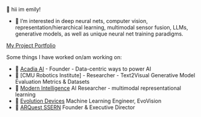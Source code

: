 👋 hii im emily!

- 👀 I’m interested in deep neural nets, computer vision, representation/hierarchical learning, multimodal sensor fusion, LLMs, generative models, as well as unique neural net training paradigms.

[My Project Portfolio](https://emilyjiayaoli.me/projects.html)

Some things I have worked on/am working on:
- 🌳 [Acadia AI](https://www.acadia-ai.com) - Founder - Data-centric ways to power AI
- 🤖 [CMU Robotics Institute] - Researcher - Text2Visual Generative Model Evaluation Metrics & Datasets
- 🔬 [Modern Intelligence](https://www.modernintelligence.ai/) AI Researcher - multimodal representational learning
- 🚶 [Evolution Devices](https://www.evolutiondevices.com/) Machine Learning Engineer, EvoVision
- 🧡 [ARQuest SSERN](https://www.arquestssern.org/) Founder & Executive Director
